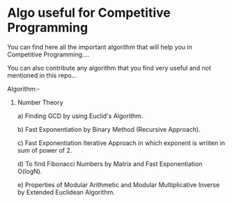 # Algo useful for Competitive Programming

You can find here all the important algorithm that will help you in Competitive Programming....

You can also contribute any algorithm that you find very useful and not mentioned in this repo...

Algorithm:- 

1) Number Theory

	a) Finding GCD by using Euclid's Algorithm.

	b) Fast Exponentiation by Binary Method (Recursive Approach).

	c) Fast Exponentiation Iterative Approach in which exponent is wriiten in sum of power of 2.

	d) To find Fibonacci Numbers by Matrix and Fast Exponentiation O(logN).

	e) Properties of Modular Arithmetic and Modular Multiplicative Inverse by Extended Euclidean Algorithm.
 
